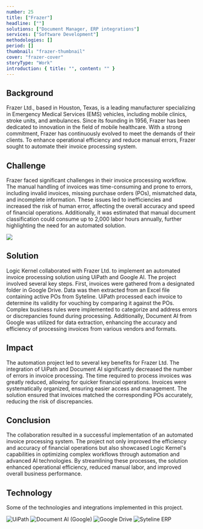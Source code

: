```yaml
---
number: 25
title: ["Frazer"]
headline: [""]
solutions: ["Document Manager, ERP integrations"]
services: ["Software Development"]
methodologies: []
period: []
thumbnail: "frazer-thumbnail"
cover: "frazer-cover"
storyType: "Work"
introduction: { title: "", content: "" }
---
```


## Background

Frazer Ltd., based in Houston, Texas, is a leading manufacturer specializing in Emergency Medical Services (EMS) vehicles, including mobile clinics, stroke units, and ambulances. Since its founding in 1956, Frazer has been dedicated to innovation in the field of mobile healthcare. With a strong commitment, Frazer has continuously evolved to meet the demands of their clients. To enhance operational efficiency and reduce manual errors, Frazer sought to automate their invoice processing system.

## Challenge

Frazer faced significant challenges in their invoice processing workflow. The manual handling of invoices was time-consuming and prone to errors, including invalid invoices, missing purchase orders (POs), mismatched data, and incomplete information. These issues led to inefficiencies and increased the risk of human error, affecting the overall accuracy and speed of financial operations. Additionally, it was estimated that manual document classification could consume up to 2,000 labor hours annually, further highlighting the need for an automated solution.

![](/work/frazer-figure-1.jpg)

## Solution

Logic Kernel collaborated with Frazer Ltd. to implement an automated invoice processing solution using UiPath and Google AI. The project involved several key steps. First, invoices were gathered from a designated folder in Google Drive. Data was then extracted from an Excel file containing active POs from Syteline. UiPath processed each invoice to determine its validity for vouching by comparing it against the POs. Complex business rules were implemented to categorize and address errors or discrepancies found during processing. Additionally, Document AI from Google was utilized for data extraction, enhancing the accuracy and efficiency of processing invoices from various vendors and formats.

## Impact

The automation project led to several key benefits for Frazer Ltd. The integration of UiPath and Document AI significantly decreased the number of errors in invoice processing. The time required to process invoices was greatly reduced, allowing for quicker financial operations. Invoices were systematically organized, ensuring easier access and management. The solution ensured that invoices matched the corresponding POs accurately, reducing the risk of discrepancies.

## Conclusion

The collaboration resulted in a successful implementation of an automated invoice processing system. The project not only improved the efficiency and accuracy of financial operations but also showcased Logic Kernel's capabilities in optimizing complex workflows through automation and advanced AI technologies. By streamlining these processes, the solution enhanced operational efficiency, reduced manual labor, and improved overall business performance.

## Technology

Some of the technologies and integrations implemented in this project.

<div class="story_story__mainContent__technologies__v5XXm">
  <div class="story_story__mainContent__technologies__images__6NSg5">
    <div>
      <img loading="lazy" src="/technologies/uipath.svg" alt="UiPath"/>
      <img loading="lazy" src="/technologies/gemini.svg" alt="Document AI (Google)"/>
      <img loading="lazy" src="/technologies/google-drive.svg" alt="Google Drive"/>
      <img loading="lazy" src="/technologies/infor.svg" alt="Syteline ERP"/>
    </div>
  </div>
</div>